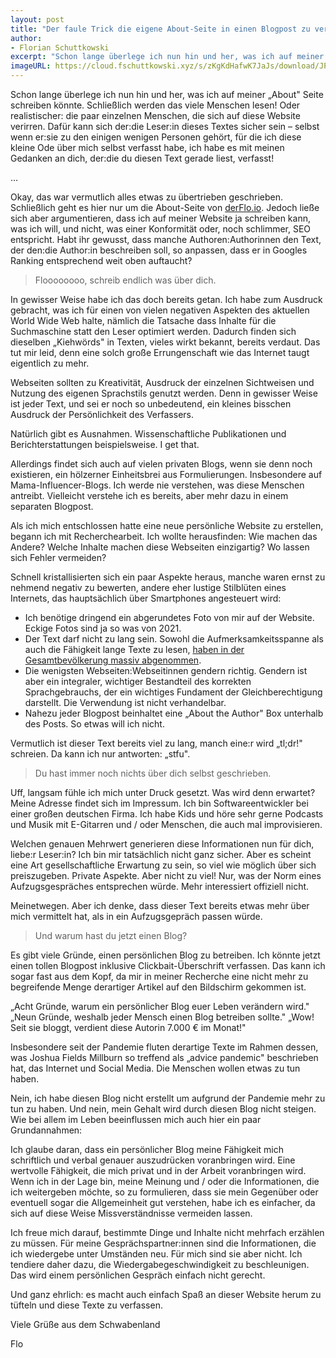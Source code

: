 ```yaml
---
layout: post
title: "Der faule Trick die eigene About-Seite in einen Blogpost zu verwandeln"
author:
- Florian Schuttkowski
excerpt: "Schon lange überlege ich nun hin und her, was ich auf meiner About Seite schreiben könnte. Schließlich werden das viele Menschen lesen! Oder realistischer: die paar einzelnen Menschen, die sich auf diese Website verirren. Dafür kann sich der:die Leser:in dieses Textes sicher sein – selbst wenn er:sie zu den einigen wenigen Personen gehört, für die ich diese kleine Ode über mich selbst verfasst habe, ich habe es mit meinen Gedanken an dich, der:die du diesen Text gerade liest, verfasst!"
imageURL: https://cloud.fschuttkowski.xyz/s/zKgKdHafwK7JaJs/download/JPEG-Bild.jpeg
---
```


Schon lange überlege ich nun hin und her, was ich auf meiner „About" Seite schreiben könnte. Schließlich werden das viele Menschen lesen! Oder realistischer: die paar einzelnen Menschen, die sich auf diese Website verirren. Dafür kann sich der:die Leser:in dieses Textes sicher sein – selbst wenn er:sie zu den einigen wenigen Personen gehört, für die ich diese kleine Ode über mich selbst verfasst habe, ich habe es mit meinen Gedanken an dich, der:die du diesen Text gerade liest, verfasst!

…

Okay, das war vermutlich alles etwas zu übertrieben geschrieben. Schließlich geht es hier nur um die About-Seite von [derFlo.io](https://derflo.io "DerFlo.io"). Jedoch ließe sich aber argumentieren, dass ich auf meiner Website ja schreiben kann, was ich will, und nicht, was einer Konformität oder, noch schlimmer, SEO entspricht. Habt ihr gewusst, dass manche Authoren:Authorinnen den Text, der den:die Author:in beschreiben soll, so anpassen, dass er in Googles Ranking entsprechend weit oben auftaucht? 

> Floooooooo, schreib endlich was über dich.

In gewisser Weise habe ich das doch bereits getan. Ich habe zum Ausdruck gebracht, was ich für einen von vielen negativen Aspekten des aktuellen World Wide Web halte, nämlich die Tatsache dass Inhalte für die Suchmaschine statt den Leser optimiert werden. Dadurch finden sich dieselben „Kiehwörds" in Texten, vieles wirkt bekannt, bereits verdaut. Das tut mir leid, denn eine solch große Errungenschaft wie das Internet taugt eigentlich zu mehr.

Webseiten sollten zu Kreativität, Ausdruck der einzelnen Sichtweisen und Nutzung des eigenen Sprachstils genutzt werden. Denn in gewisser Weise ist jeder Text, und sei er noch so unbedeutend, ein kleines bisschen Ausdruck der Persönlichkeit des Verfassers. 

Natürlich gibt es Ausnahmen. Wissenschaftliche Publikationen und Berichterstattungen beispielsweise. I get that. 

Allerdings findet sich auch auf vielen privaten Blogs, wenn sie denn noch existieren, ein hölzerner Einheitsbrei aus Formulierungen. Insbesondere auf Mama-Influencer-Blogs. Ich werde nie verstehen, was diese Menschen antreibt. Vielleicht verstehe ich es bereits, aber mehr dazu in einem separaten Blogpost.

Als ich mich entschlossen hatte eine neue persönliche Website zu erstellen, begann ich mit Recherchearbeit. Ich wollte herausfinden: Wie machen das Andere? Welche Inhalte machen diese Webseiten einzigartig? Wo lassen sich Fehler vermeiden? 

Schnell kristallisierten sich ein paar Aspekte heraus, manche waren ernst zu nehmend negativ zu bewerten, andere eher lustige Stilblüten eines Internets, das hauptsächlich über Smartphones angesteuert wird:

- Ich benötige dringend ein abgerundetes Foto von mir auf der Website. Eckige Fotos sind ja so was von 2021.
- Der Text darf nicht zu lang sein. Sowohl die Aufmerksamkeitsspanne als auch die Fähigkeit lange Texte zu lesen, [haben in der Gesamtbevölkerung massiv abgenommen](https://www.theguardian.com/commentisfree/2018/aug/25/skim-reading-new-normal-maryanne-wolf).
- Die wenigsten Webseiten:Webseitinnen gendern richtig. Gendern ist aber ein integraler, wichtiger Bestandteil des korrekten Sprachgebrauchs, der ein wichtiges Fundament der Gleichberechtigung darstellt. Die Verwendung ist nicht verhandelbar. 
- Nahezu jeder Blogpost beinhaltet eine „About the Author" Box unterhalb des Posts. So etwas will ich nicht.

Vermutlich ist dieser Text bereits viel zu lang, manch eine:r wird „tl;dr!" schreien. Da kann ich nur antworten: „stfu".

> Du hast immer noch nichts über dich selbst geschrieben.

Uff, langsam fühle ich mich unter Druck gesetzt. Was wird denn erwartet? Meine Adresse findet sich im Impressum. Ich bin Softwareentwickler bei einer großen deutschen Firma. Ich habe Kids und höre sehr gerne Podcasts und Musik mit E-Gitarren und / oder Menschen, die auch mal improvisieren. 

Welchen genauen Mehrwert generieren diese Informationen nun für dich, liebe:r Leser:in? Ich bin mir tatsächlich nicht ganz sicher. Aber es scheint eine Art gesellschaftliche Erwartung zu sein, so viel wie möglich über sich preiszugeben. Private Aspekte. Aber nicht zu viel! Nur, was der Norm eines Aufzugsgespräches entsprechen würde. Mehr interessiert offiziell nicht.

Meinetwegen. Aber ich denke, dass dieser Text bereits etwas mehr über mich vermittelt hat, als in ein Aufzugsgepräch passen würde.

> Und warum hast du jetzt einen Blog?

Es gibt viele Gründe, einen persönlichen Blog zu betreiben. Ich könnte jetzt einen tollen Blogpost inklusive Clickbait-Überschrift verfassen. Das kann ich sogar fast aus dem Kopf, da mir in meiner Recherche eine nicht mehr zu begreifende Menge derartiger Artikel auf den Bildschirm gekommen ist. 

„Acht Gründe, warum ein persönlicher Blog euer Leben verändern wird."
„Neun Gründe, weshalb jeder Mensch einen Blog betreiben sollte."
„Wow! Seit sie bloggt, verdient diese Autorin 7.000 € im Monat!"

Insbesondere seit der Pandemie fluten derartige Texte im Rahmen dessen, was Joshua Fields Millburn so treffend als „advice pandemic" beschrieben hat, das Internet und Social Media. Die Menschen wollen etwas zu tun haben.

Nein, ich habe diesen Blog nicht erstellt um aufgrund der Pandemie mehr zu tun zu haben. Und nein, mein Gehalt wird durch diesen Blog nicht steigen. Wie bei allem im Leben beeinflussen mich auch hier ein paar Grundannahmen:

Ich glaube daran, dass ein persönlicher Blog meine Fähigkeit mich schriftlich und verbal genauer auszudrücken voranbringen wird. Eine wertvolle Fähigkeit, die mich privat und in der Arbeit voranbringen wird. Wenn ich in der Lage bin, meine Meinung und / oder die Informationen, die ich weitergeben möchte, so zu formulieren, dass sie mein Gegenüber oder eventuell sogar die Allgemeinheit gut verstehen, habe ich es einfacher, da sich auf diese Weise Missverständnisse vermeiden lassen.

Ich freue mich darauf, bestimmte Dinge und Inhalte nicht mehrfach erzählen zu müssen. Für meine Gesprächspartner:innen sind die Informationen, die ich wiedergebe unter Umständen neu. Für mich sind sie aber nicht. Ich tendiere daher dazu, die Wiedergabegeschwindigkeit zu beschleunigen. Das wird einem persönlichen Gespräch einfach nicht gerecht. 

Und ganz ehrlich: es macht auch einfach Spaß an dieser Website herum zu tüfteln und diese Texte zu verfassen.

Viele Grüße aus dem Schwabenland

Flo